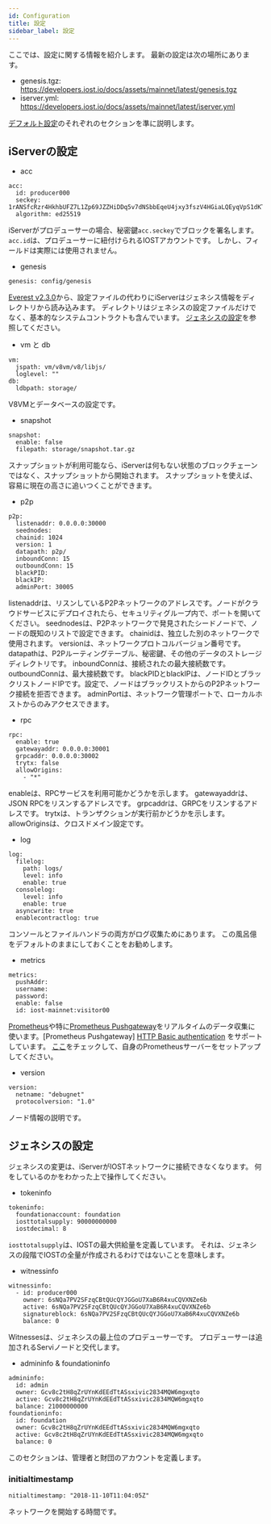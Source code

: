 ```yaml
---
id: Configuration
title: 設定
sidebar_label: 設定
---
```


ここでは、設定に関する情報を紹介します。
最新の設定は次の場所にあります。

- genesis.tgz: https://developers.iost.io/docs/assets/mainnet/latest/genesis.tgz
- iserver.yml: https://developers.iost.io/docs/assets/mainnet/latest/iserver.yml



[デフォルト設定](https://github.com/iost-official/go-iost/tree/master/config)のそれぞれのセクションを準に説明します。

## iServerの設定

- acc

```
acc:
  id: producer000
  seckey: 1rANSfcRzr4HkhbUFZ7L1Zp69JZZHiDDq5v7dNSbbEqeU4jxy3fszV4HGiaLQEyqVpS1dKT9g7zCVRxBVzuiUzB
  algorithm: ed25519
```

iServerがプロデューサーの場合、秘密鍵`acc.seckey`でブロックを署名します。
`acc.id`は、プロデューサーに紐付けられるIOSTアカウントです。
しかし、フィールドは実際には使用されません。

- genesis

```
genesis: config/genesis
```

[Everest v2.3.0](https://github.com/iost-official/go-iost/releases/tag/everest-v2.2.0)から、設定ファイルの代わりにiServerはジェネシス情報をディレクトリから読み込みます。
ディレクトリはジェネシスの設定ファイルだけでなく、基本的なシステムコントラクトも含んでいます。
[ジェネシスの設定](#config-genesis)を参照してください。

- vm と db

```
vm:
  jspath: vm/v8vm/v8/libjs/
  loglevel: ""
db:
  ldbpath: storage/
```
V8VMとデータベースの設定です。

- snapshot

```
snapshot:
  enable: false
  filepath: storage/snapshot.tar.gz
```

スナップショットが利用可能なら、iServerは何もない状態のブロックチェーンではなく、スナップショットから開始されます。
スナップショットを使えば、容易に現在の高さに追いつくことができます。

- p2p

```
p2p:
  listenaddr: 0.0.0.0:30000
  seednodes:
  chainid: 1024
  version: 1
  datapath: p2p/
  inboundConn: 15
  outboundConn: 15
  blackPID:
  blackIP:
  adminPort: 30005
```

listenaddrは、リスンしているP2Pネットワークのアドレスです。ノードがクラウドサービスにデプロイされたら、セキュリティグループ内で、ポートを開いてください。
seednodesは、P2Pネットワークで発見されたシードノードで、ノードの既知のリストで設定できます。
chainidは、独立した別のネットワークで使用されます。
versionは、ネットワークプロトコルバージョン番号です。
datapathは、P2Pルーティングテーブル、秘密鍵、その他のデータのストレージディレクトリです。
inboundConnは、接続されたの最大接続数です。
outboundConnは、最大接続数です。
blackPIDとblackIPは、ノードIDとブラックリストノードIPです。設定で、ノードはブラックリストからのP2Pネットワーク接続を拒否できます。
adminPortは、ネットワーク管理ポートで、ローカルホストからのみアクセスできます。

- rpc

```
rpc:
  enable: true
  gatewayaddr: 0.0.0.0:30001
  grpcaddr: 0.0.0.0:30002
  trytx: false
  allowOrigins:
    - "*"
```

enableは、RPCサービスを利用可能かどうかを示します。
gatewayaddrは、JSON RPCをリスンするアドレスです。
grpcaddrは、GRPCをリスンするアドレスです。
trytxは、トランザクションが実行前かどうかを示します。
allowOriginsは、クロスドメイン設定です。

- log

```
log:
  filelog:
    path: logs/
    level: info
    enable: true
  consolelog:
    level: info
    enable: true
  asyncwrite: true
  enablecontractlog: true
```

コンソールとファイルハンドラの両方がログ収集ためにあります。
この風呂億をデフォルトのままにしておくことをお勧めします。

- metrics

```
metrics:
  pushAddr:
  username:
  password:
  enable: false
  id: iost-mainnet:visitor00
```

[Prometheus](https://prometheus.io/)や特に[Prometheus Pushgateway](https://github.com/prometheus/pushgateway)をリアルタイムのデータ収集に 使います。[Prometheus Pushgateway]
[HTTP Basic authentication](https://en.wikipedia.org/wiki/Basic_access_authentication) をサポートしています。
[ここ](4-running-iost-node/Metrics.md)をチェックして、自身のPrometheusサーバーをセットアップしてください。

- version

```
version:
  netname: "debugnet"
  protocolversion: "1.0"
```

ノード情報の説明です。

## ジェネシスの設定

ジェネシスの変更は、iServerがIOSTネットワークに接続できなくなります。
何をしているのかをわかった上で操作してください。

- tokeninfo

```
tokeninfo:
  foundationaccount: foundation
  iosttotalsupply: 90000000000
  iostdecimal: 8
```

`iosttotalsupply`は、IOSTの最大供給量を定義しています。
それは、ジェネシスの段階でIOSTの全量が作成されるわけではないことを意味します。

- witnessinfo

```
witnessinfo:
  - id: producer000
    owner: 6sNQa7PV2SFzqCBtQUcQYJGGoU7XaB6R4xuCQVXNZe6b
    active: 6sNQa7PV2SFzqCBtQUcQYJGGoU7XaB6R4xuCQVXNZe6b
    signatureblock: 6sNQa7PV2SFzqCBtQUcQYJGGoU7XaB6R4xuCQVXNZe6b
    balance: 0
```

Witnessesは、ジェネシスの最上位のプロデューサーです。
プロデューサーは追加されるServiノードと交代します。

- admininfo & foundationinfo

```
admininfo:
  id: admin
  owner: Gcv8c2tH8qZrUYnKdEEdTtASsxivic2834MQW6mgxqto 
  active: Gcv8c2tH8qZrUYnKdEEdTtASsxivic2834MQW6mgxqto
  balance: 21000000000
foundationinfo:
  id: foundation
  owner: Gcv8c2tH8qZrUYnKdEEdTtASsxivic2834MQW6mgxqto
  active: Gcv8c2tH8qZrUYnKdEEdTtASsxivic2834MQW6mgxqto
  balance: 0
```

このセクションは、管理者と財団のアカウントを定義します。

### initialtimestamp

```
nitialtimestamp: "2018-11-10T11:04:05Z"
```

ネットワークを開始する時間です。
